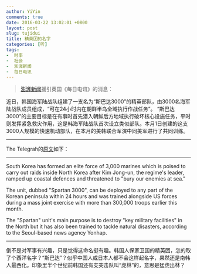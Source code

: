 ```yaml
---
author: YiYin
comments: true
date: 2016-03-22 13:02:01 +0800
layout: post
slug: tujidui
title: 精英团的名字
categories: [听]
tags:
-  时事
-  社会
-  澎湃新闻
-  每日电讯
---
```

<div class="quote"> <blockquote>
    	<a href="http://www.thepaper.cn/newsDetail_forward_1446461">澎湃新闻</a>援引英国《每日电讯》的消息：
    </blockquote>
</div>

近日，韩国海军陆战队组建了一支名为“斯巴达3000”的精英部队，由3000名海军陆战队成员组成，“可在24小时内在朝鲜半岛全域执行作战任务”。 “斯巴达3000”的主要目标是在有事时首先潜入朝鲜后方地域执行破坏核心设施任务，平时则发挥紧急救灾作用，这是韩海军陆战队首次设立类似部队。本月1日创建的这支3000人规模的快速机动部队，在本月的美韩联合军演中同美军进行了共同训练。

<hr/>
<div class="commentsonquote">
The Telegrah的<a href="http://www.telegraph.co.uk/news/worldnews/asia/northkorea/12199786/South-Korea-unveils-elite-Spartan-3000-force-as-Kim-Jong-un-threatens-to-bury-our-enemies-at-sea.html">原文</a>如下：
</div>
<hr/>

South Korea has formed an elite force of 3,000 marines which is poised to carry out raids inside North Korea after Kim Jong-un, the regime's leader, ramped up coastal defences and threatened to "bury our enemies at sea."

The unit, dubbed "Spartan 3000", can be deployed to any part of the Korean peninsula within 24 hours and was trained alongside US forces during a mass joint exercise with more than 300,000 troops earlier this month.

The "Spartan" unit's main purpose is to destroy "key military facilities" in the North but it has also been trained to tackle natural disasters, according to the Seoul-based news agency Yonhap.

<hr/>
<div class="commentsonquote">
<div class="yiyin">倒不是对军事有兴趣，只是觉得这命名挺有趣。韩国人保家卫国的精英团，怎的取了个西洋名字？“斯巴达”？似乎中国人或日本人都不会这样起名字，果然还是南韩人最西化。印象里半个世纪前韩国还有支突击队叫“虎林”的，意思是猛虎出林？
</div>
</div>


